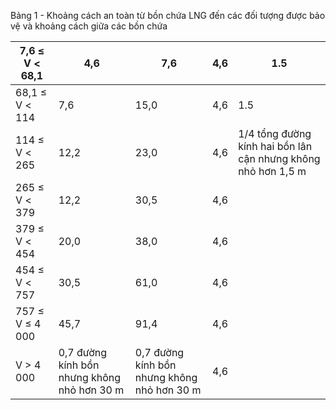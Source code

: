 Bảng 1 - Khoảng cách an toàn từ bồn chứa LNG đến các đối tượng được bảo vệ và khoảng cách giữa các bồn chứa

| 7,6 ≤ V < 68,1   | 4,6                                         | 7,6                                         | 4,6   | 1.5                                                           |
|------------------|---------------------------------------------|---------------------------------------------|-------|---------------------------------------------------------------|
| 68,1 ≤ V < 114   | 7,6                                         | 15,0                                        | 4,6   | 1.5                                                           |
| 114 ≤ V < 265    | 12,2                                        | 23,0                                        | 4,6   | 1/4 tổng đường kính hai bồn lân cận nhưng không nhỏ hơn 1,5 m |
| 265 ≤ V < 379    | 12,2                                        | 30,5                                        | 4,6   |                                                               |
| 379 ≤ V < 454    | 20,0                                        | 38,0                                        | 4,6   |                                                               |
| 454 ≤ V < 757    | 30,5                                        | 61,0                                        | 4,6   |                                                               |
| 757 ≤ V ≤ 4 000  | 45,7                                        | 91,4                                        | 4,6   |                                                               |
| V > 4 000        | 0,7 đường kính bồn nhưng không nhỏ hơn 30 m | 0,7 đường kính bồn nhưng không nhỏ hơn 30 m | 4,6   |                                                               |